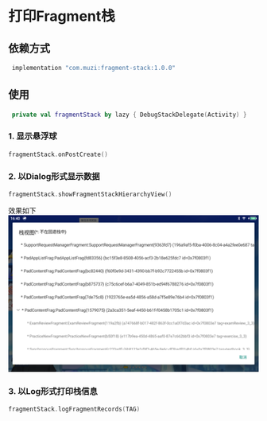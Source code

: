 # 打印Fragment栈

## 依赖方式

```groovy
 implementation "com.muzi:fragment-stack:1.0.0"
```

## 使用

```kotlin
 private val fragmentStack by lazy { DebugStackDelegate(Activity) }
```

### 1. 显示悬浮球

```kotlin
fragmentStack.onPostCreate()
```

### 2. 以Dialog形式显示数据

```kotlin
fragmentStack.showFragmentStackHierarchyView()
```

效果如下
![img](./img/Screenshot_20240118_164052.png)

### 3. 以Log形式打印栈信息

```kotlin
fragmentStack.logFragmentRecords(TAG)
```